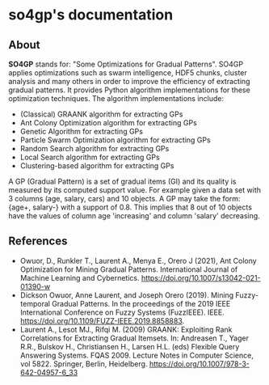 # so4gp's documentation

## About

**SO4GP** stands for: "Some Optimizations for Gradual Patterns". SO4GP applies optimizations such as swarm intelligence, HDF5 chunks, cluster analysis and many others in order to improve the efficiency of extracting gradual patterns. It provides Python algorithm implementations for these optimization techniques. The algorithm implementations include:

* (Classical) GRAANK algorithm for extracting GPs
* Ant Colony Optimization algorithm for extracting GPs
* Genetic Algorithm for extracting GPs
* Particle Swarm Optimization algorithm for extracting GPs
* Random Search algorithm for extracting GPs
* Local Search algorithm for extracting GPs
* Clustering-based algorithm for extracting GPs

A GP (Gradual Pattern) is a set of gradual items (GI) and its quality is measured by its computed support value. For example given a data set with 3 columns (age, salary, cars) and 10 objects. A GP may take the form: {age+, salary-} with a support of 0.8. This implies that 8 out of 10 objects have the values of column age 'increasing' and column 'salary' decreasing.

## References
* Owuor, D., Runkler T., Laurent A., Menya E., Orero J (2021), Ant Colony Optimization for Mining Gradual Patterns. International Journal of Machine Learning and Cybernetics. https://doi.org/10.1007/s13042-021-01390-w
* Dickson Owuor, Anne Laurent, and Joseph Orero (2019). Mining Fuzzy-temporal Gradual Patterns. In the proceedings of the 2019 IEEE International Conference on Fuzzy Systems (FuzzIEEE). IEEE. https://doi.org/10.1109/FUZZ-IEEE.2019.8858883.
* Laurent A., Lesot MJ., Rifqi M. (2009) GRAANK: Exploiting Rank Correlations for Extracting Gradual Itemsets. In: Andreasen T., Yager R.R., Bulskov H., Christiansen H., Larsen H.L. (eds) Flexible Query Answering Systems. FQAS 2009. Lecture Notes in Computer Science, vol 5822. Springer, Berlin, Heidelberg. https://doi.org/10.1007/978-3-642-04957-6_33
